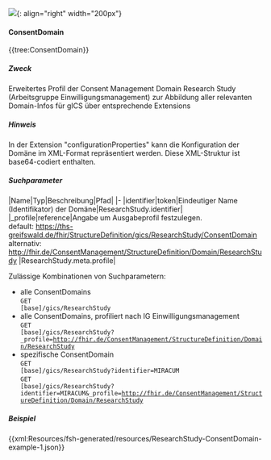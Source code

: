 ![](https://www.ths-greifswald.de/wp-content/uploads/2019/01/Design-Logo-THS-deutsch-271-padding.png){: align="right" width="200px"}
#### ConsentDomain

{{tree:ConsentDomain}}

##### Zweck
Erweitertes Profil der Consent Management Domain Research Study (Arbeitsgruppe Einwilligungsmanagement) zur Abbildung aller relevanten Domain-Infos für gICS über entsprechende Extensions

##### Hinweis
In der Extension "configurationProperties" kann die Konfiguration der Domäne im XML-Format repräsentiert werden. Diese XML-Struktur ist base64-codiert enthalten.

##### Suchparameter

|Name|Typ|Beschreibung|Pfad|
|-
|identifier|token|Eindeutiger Name (Identifikator) der Domäne|ResearchStudy.identifier|
|_profile|reference|Angabe um Ausgabeprofil festzulegen.<br>default: https://ths-greifswald.de/fhir/StructureDefinition/gics/ResearchStudy/ConsentDomain<br> alternativ: http://fhir.de/ConsentManagement/StructureDefinition/Domain/ResearchStudy |ResearchStudy.meta.profile|

Zulässige Kombinationen von Suchparametern:

* alle ConsentDomains<br><code>GET [base]/gics/ResearchStudy</code>
* alle ConsentDomains, profiliert nach IG Einwilligungsmanagement<br><code>GET [base]/gics/ResearchStudy?_profile=http://fhir.de/ConsentManagement/StructureDefinition/Domain/ResearchStudy</code>
* spezifische ConsentDomain<br><code>GET [base]/gics/ResearchStudy?identifier=MIRACUM</code><br><code>GET [base]/gics/ResearchStudy?identifier=MIRACUM&_profile=http://fhir.de/ConsentManagement/StructureDefinition/Domain/ResearchStudy</code>

##### Beispiel
{{xml:Resources/fsh-generated/resources/ResearchStudy-ConsentDomain-example-1.json}}
